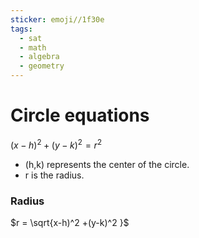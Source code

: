 ```yaml
---
sticker: emoji//1f30e
tags:
  - sat
  - math
  - algebra
  - geometry
---
```

# Circle equations

$(x-h)^2 +(y-k)^2 = r^2$
- (h,k) represents the center of the circle.
- r is the radius.

### Radius

$r = \sqrt{x-h)^2 +(y-k)^2 }$

